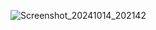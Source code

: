![Screenshot_20241014_202142](https://github.com/user-attachments/assets/39746448-bbc8-492c-840a-27b98ff03191)

